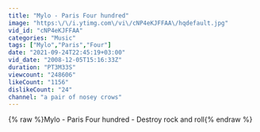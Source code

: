 ```yaml
---
title: "Mylo - Paris Four hundred"
image: "https:\/\/i.ytimg.com\/vi\/cNP4eKJFFAA\/hqdefault.jpg"
vid_id: "cNP4eKJFFAA"
categories: "Music"
tags: ["Mylo","Paris","Four"]
date: "2021-09-24T22:45:19+03:00"
vid_date: "2008-12-05T15:16:33Z"
duration: "PT3M33S"
viewcount: "248606"
likeCount: "1156"
dislikeCount: "24"
channel: "a pair of nosey crows"
---
```

{% raw %}Mylo - Paris Four hundred - Destroy rock and roll{% endraw %}
